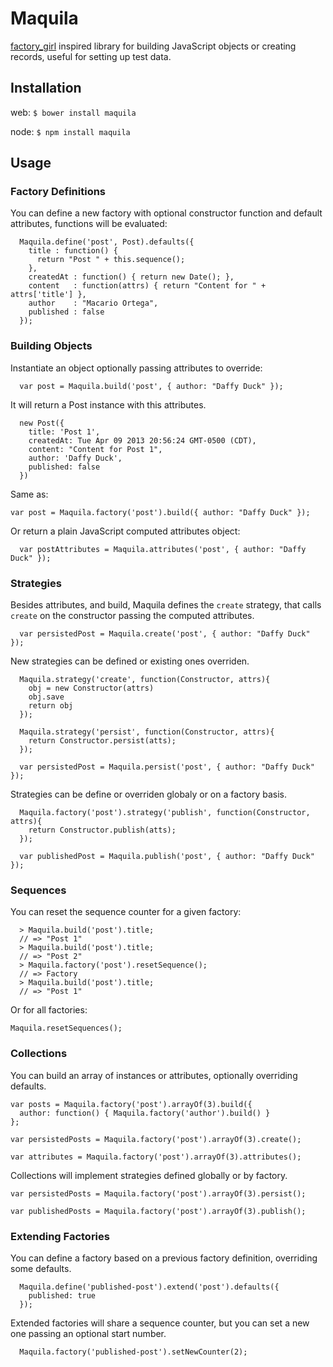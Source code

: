 # Maquila

[factory_girl](https://github.com/thoughtbot/factory_girl) inspired
library for building JavaScript objects or creating records, useful for
setting up test data.

## Installation

web: `$ bower install maquila`

node: `$ npm install maquila`


## Usage

### Factory Definitions

You can define a new factory with optional constructor function and
default attributes, functions will be evaluated:

      Maquila.define('post', Post).defaults({
        title : function() {
          return "Post " + this.sequence();
        },
        createdAt : function() { return new Date(); },
        content   : function(attrs) { return "Content for " + attrs['title'] },
        author    : "Macario Ortega",
        published : false
      });


### Building Objects

Instantiate an object optionally passing attributes to override:

      var post = Maquila.build('post', { author: "Daffy Duck" });


It will return a Post instance with this attributes.

      new Post({
        title: 'Post 1',
        createdAt: Tue Apr 09 2013 20:56:24 GMT-0500 (CDT),
        content: "Content for Post 1",
        author: 'Daffy Duck',
        published: false
      })

Same as:

    var post = Maquila.factory('post').build({ author: "Daffy Duck" });


Or return a plain JavaScript computed attributes object:

      var postAttributes = Maquila.attributes('post', { author: "Daffy Duck" });


### Strategies

Besides attributes, and build, Maquila defines the `create` strategy, that
calls `create` on the constructor passing the computed attributes.

      var persistedPost = Maquila.create('post', { author: "Daffy Duck" });

New strategies can be defined or existing ones overriden.

      Maquila.strategy('create', function(Constructor, attrs){
        obj = new Constructor(attrs)
        obj.save
        return obj
      });

      Maquila.strategy('persist', function(Constructor, attrs){
        return Constructor.persist(atts);
      });

      var persistedPost = Maquila.persist('post', { author: "Daffy Duck" });

Strategies can be define or overriden globaly or on a factory basis.

      Maquila.factory('post').strategy('publish', function(Constructor, attrs){
        return Constructor.publish(atts);
      });

      var publishedPost = Maquila.publish('post', { author: "Daffy Duck" });

### Sequences

You can reset the sequence counter for a given factory:

      > Maquila.build('post').title;
      // => "Post 1"
      > Maquila.build('post').title;
      // => "Post 2"
      > Maquila.factory('post').resetSequence();
      // => Factory
      > Maquila.build('post').title;
      // => "Post 1"


Or for all factories:

    Maquila.resetSequences();


### Collections

You can build an array of instances or attributes, optionally
overriding defaults.

    var posts = Maquila.factory('post').arrayOf(3).build({
      author: function() { Maquila.factory('author').build() }
    };

    var persistedPosts = Maquila.factory('post').arrayOf(3).create();

    var attributes = Maquila.factory('post').arrayOf(3).attributes();


Collections will implement strategies defined globally or by factory.

    var persistedPosts = Maquila.factory('post').arrayOf(3).persist();

    var publishedPosts = Maquila.factory('post').arrayOf(3).publish();


### Extending Factories

You can define a factory based on a previous factory definition,
overriding some defaults.

      Maquila.define('published-post').extend('post').defaults({
        published: true
      });

Extended factories will share a sequence counter,
but you can set a new one passing an optional start number.

      Maquila.factory('published-post').setNewCounter(2);

